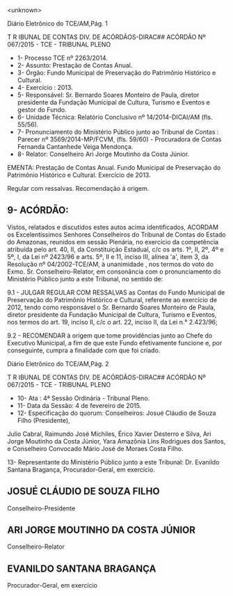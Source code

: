 &lt;unknown&gt;

Diário Eletrônico do TCE/AM,Pág. 1

T R IBUNAL DE CONTAS DIV. DE ACÓRDÃOS-DIRAC## ACÓRDÃO Nº 067/2015 - TCE - TRIBUNAL PLENO

- 1- Processo TCE nº 2263/2014.
- 2- Assunto: Prestação de Contas Anual.
- 3- Órgão: Fundo Municipal de Preservação do Patrimônio Histórico e Cultural.
- 4- Exercício : 2013.
- 5- Responsável: Sr. Bernardo Soares Monteiro de Paula, diretor presidente da Fundação Municipal de Cultura, Turismo e Eventos e gestor do Fundo.
- 6- Unidade Técnica: Relatório Conclusivo nº 14/2014-DICAI/AM (fls. 55/56).
- 7-  Pronunciamento  do  Ministério  Público  junto  ao  Tribunal  de  Contas :  Parecer  nº 3569/2014-MP/FCVM, (fls. 59/60) - Procuradora de Contas Fernanda Cantanhede  Veiga Mendonça.
- 8- Relator: Conselheiro Ari Jorge Moutinho da Costa Júnior.

EMENTA: Prestação  de  Contas  Anual.  Fundo Municipal de Preservação do Patrimônio Histórico e Cultural. Exercício de 2013.

Regular com ressalvas. Recomendação á origem.

## 9- ACÓRDÃO:

Vistos, relatados e discutidos estes autos acima identificados,  ACORDAM os Excelentíssimos  Senhores  Conselheiros do Tribunal de Contas do Estado do Amazonas, reunidos em sessão Plenária, no exercício da competência atribuída pelo art. 40, II, da Constituição Estadual, c/c os arts. 1º, II, 2º, 4º e 5º, I, da Lei nº 2423/96 e arts. 5º, II  e  11,  inciso  III,  alínea  'a',  item  3,  da  Resolução  nº  04/2002-TCE/AM, à unanimidade , nos  termos  do  voto  do  Exmo.  Sr.  Conselheiro-Relator, em consonância com  o pronunciamento do Ministério Público junto a este Tribunal, no sentido de:

9.1  -  JULGAR  REGULAR  COM  RESSALVAS as  Contas  do  Fundo Municipal  de  Preservação  do  Patrimônio  Histórico  e  Cultural,  referente  ao  exercício  de 2012, tendo como  responsável  o  Sr.  Bernardo  Soares  Monteiro  de  Paula, diretor presidente da Fundação Municipal de Cultura, Turismo e Eventos, nos termos do art. 19, inciso II, c/c o art. 22, inciso II, da Lei n.° 2.423/96;

9.2 - RECOMENDAR à  origem que tome  providências  junto  ao  Chefe  do Executivo  Municipal, a fim de que este Fundo efetivamente funcione e, por conseguinte, cumpra a finalidade com que foi criado.

Diário Eletrônico do TCE/AM,Pág. 2

T R IBUNAL DE CONTAS DIV. DE ACÓRDÃOS-DIRAC## ACÓRDÃO Nº 067/2015 - TCE - TRIBUNAL PLENO

- 10- Ata : 4ª Sessão Ordinária - Tribunal Pleno.
- 11- Data da Sessão: 4 de fevereiro de 2015.
- 12- Especificação do quorum: Conselheiros: Josué Cláudio de Souza Filho (Presidente),

Julio Cabral, Raimundo José Michiles, Érico Xavier Desterro e Silva, Ari Jorge Moutinho da Costa Júnior, Yara Amazônia Lins Rodrigues dos Santos, e Conselheiro Convocado Mário José de Moraes Costa Filho.

13- Representante do Ministério Público junto a este Tribunal: Dr. Evanildo Santana Bragança, Procurador-Geral, em exercício.

## JOSUÉ CLÁUDIO DE SOUZA FILHO

Conselheiro-Presidente

## ARI JORGE MOUTINHO DA COSTA JÚNIOR

Conselheiro-Relator

## EVANILDO SANTANA BRAGANÇA

Procurador-Geral, em exercício